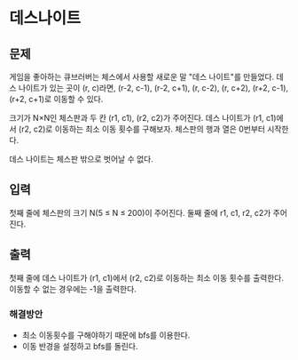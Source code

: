 # 데스나이트

## 문제

게임을 좋아하는 큐브러버는 체스에서 사용할 새로운 말 "데스 나이트"를 만들었다. 데스 나이트가 있는 곳이 (r, c)라면, (r-2, c-1), (r-2, c+1), (r, c-2), (r, c+2), (r+2, c-1), (r+2, c+1)로 이동할 수 있다.

크기가 N×N인 체스판과 두 칸 (r1, c1), (r2, c2)가 주어진다. 데스 나이트가 (r1, c1)에서 (r2, c2)로 이동하는 최소 이동 횟수를 구해보자. 체스판의 행과 열은 0번부터 시작한다.

데스 나이트는 체스판 밖으로 벗어날 수 없다.

## 입력

첫째 줄에 체스판의 크기 N(5 ≤ N ≤ 200)이 주어진다. 둘째 줄에 r1, c1, r2, c2가 주어진다.

## 출력

첫째 줄에 데스 나이트가 (r1, c1)에서 (r2, c2)로 이동하는 최소 이동 횟수를 출력한다. 이동할 수 없는 경우에는 -1을 출력한다.

### 해결방안

- 최소 이동횟수를 구해야하기 때문에 bfs를 이용한다.
- 이동 반경을 설정하고 bfs를 돌린다. 
